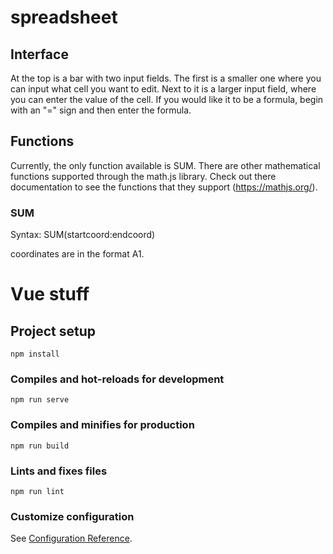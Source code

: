 # spreadsheet
## Interface
At the top is a bar with two input fields. The first is a smaller one where you can input what cell you want to edit. Next to it is a larger input field, where you can enter the value of the cell. If you would like it to be a formula, begin with an "=" sign and then enter the formula.
## Functions
Currently, the only function available is SUM. There are other mathematical functions supported through the math.js library. Check out there documentation to see the functions that they support (https://mathjs.org/).

### SUM
Syntax: SUM(startcoord\:endcoord)

coordinates are in the format A1.

# Vue stuff
## Project setup
```
npm install
```

### Compiles and hot-reloads for development
```
npm run serve
```

### Compiles and minifies for production
```
npm run build
```

### Lints and fixes files
```
npm run lint
```

### Customize configuration
See [Configuration Reference](https://cli.vuejs.org/config/).
